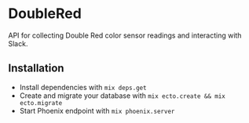 # DoubleRed

API for collecting Double Red color sensor readings and interacting with Slack.

## Installation
  * Install dependencies with `mix deps.get`
  * Create and migrate your database with `mix ecto.create && mix ecto.migrate`
  * Start Phoenix endpoint with `mix phoenix.server`

